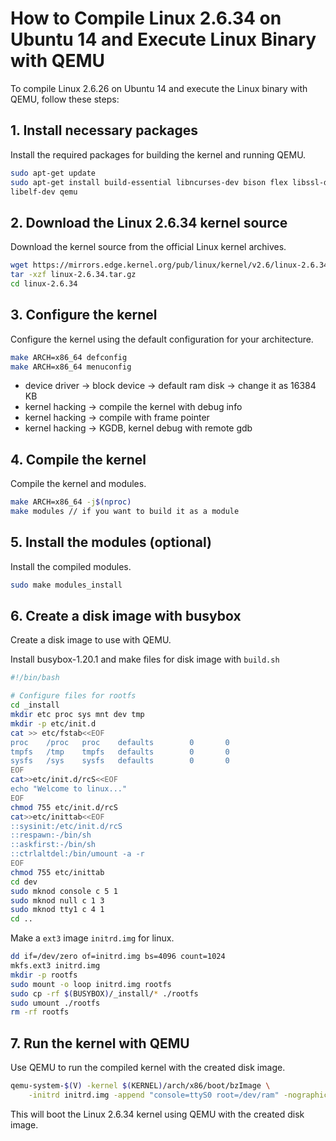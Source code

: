 # How to Compile Linux 2.6.34 on Ubuntu 14 and Execute Linux Binary with QEMU

To compile Linux 2.6.26 on Ubuntu 14 and execute the Linux binary with QEMU,
follow these steps:

## 1. Install necessary packages
Install the required packages for building the kernel and running QEMU.

```bash
sudo apt-get update
sudo apt-get install build-essential libncurses-dev bison flex libssl-dev
libelf-dev qemu
```

## 2. Download the Linux 2.6.34 kernel source
Download the kernel source from the official Linux kernel archives.

```bash
wget https://mirrors.edge.kernel.org/pub/linux/kernel/v2.6/linux-2.6.34.tar.gz
tar -xzf linux-2.6.34.tar.gz
cd linux-2.6.34
```

## 3. Configure the kernel
Configure the kernel using the default configuration for your architecture.

```bash
make ARCH=x86_64 defconfig
make ARCH=x86_64 menuconfig
```

- device driver -> block device -> default ram disk -> change it as 16384 KB
- kernel hacking -> compile the kernel with debug info
- kernel hacking -> compile with frame pointer
- kernel hacking -> KGDB, kernel debug with remote gdb

## 4. Compile the kernel
Compile the kernel and modules.

```bash
make ARCH=x86_64 -j$(nproc)
make modules // if you want to build it as a module
```

## 5. Install the modules (optional)
Install the compiled modules.

```bash
sudo make modules_install
```

## 6. Create a disk image with busybox

Create a disk image to use with QEMU.

Install busybox-1.20.1 and make files for disk image with `build.sh`

```bash
#!/bin/bash

# Configure files for rootfs
cd _install
mkdir etc proc sys mnt dev tmp
mkdir -p etc/init.d
cat >> etc/fstab<<EOF
proc    /proc   proc    defaults        0       0
tmpfs   /tmp    tmpfs   defaults        0       0
sysfs   /sys    sysfs   defaults        0       0
EOF
cat>>etc/init.d/rcS<<EOF
echo "Welcome to linux..."
EOF
chmod 755 etc/init.d/rcS 
cat>>etc/inittab<<EOF
::sysinit:/etc/init.d/rcS
::respawn:-/bin/sh
::askfirst:-/bin/sh
::ctrlaltdel:/bin/umount -a -r
EOF
chmod 755 etc/inittab
cd dev
sudo mknod console c 5 1
sudo mknod null c 1 3
sudo mknod tty1 c 4 1
cd ..
```

Make a `ext3` image `initrd.img` for linux.

```bash
dd if=/dev/zero of=initrd.img bs=4096 count=1024
mkfs.ext3 initrd.img
mkdir -p rootfs
sudo mount -o loop initrd.img rootfs
sudo cp -rf $(BUSYBOX)/_install/* ./rootfs
sudo umount ./rootfs
rm -rf rootfs
```

## 7. Run the kernel with QEMU
Use QEMU to run the compiled kernel with the created disk image.

```bash
qemu-system-$(V) -kernel $(KERNEL)/arch/x86/boot/bzImage \
	-initrd initrd.img -append "console=ttyS0 root=/dev/ram" -nographic
```

This will boot the Linux 2.6.34 kernel using QEMU with the created disk image.
